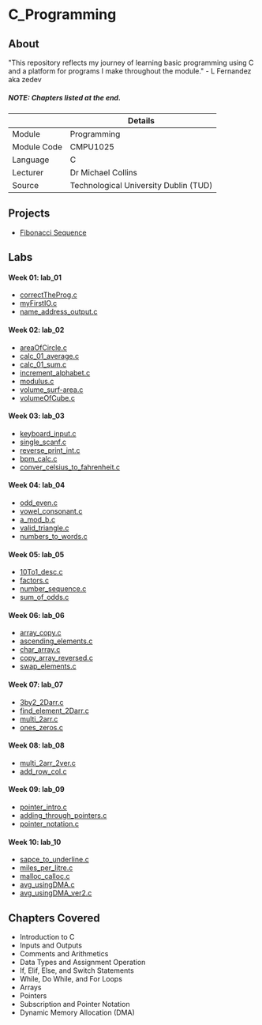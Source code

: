 # C_Programming

## About

"This repository reflects my journey of learning basic programming using C and a platform for programs I make throughout the module." - L Fernandez aka zedev

##### **NOTE**: Chapters listed at the end.

|  | Details |
|-----------|-----------|
| Module | Programming |
| Module Code | CMPU1025 |
| Language | C |
| Lecturer |  Dr Michael Collins |
| Source | Technological University Dublin (TUD) |

## Projects
- [Fibonacci Sequence](https://github.com/vedez/C_Programming/blob/c57df1a85b7b346ef8ecd3d63cff8e17b336704c/Projects/Fibonacci_Sequence.c)

## Labs
#### Week 01: lab_01
- [correctTheProg.c](https://github.com/vedez/C_Programming/blob/2aaf86c0d2481b6f4b852d9fae367d13b170d6dd/Labs/lab_01/correctTheProg.c)
- [myFirstIO.c](https://github.com/vedez/C_Programming/blob/2aaf86c0d2481b6f4b852d9fae367d13b170d6dd/Labs/lab_01/myFirstIO.c)
- [name_address_output.c](https://github.com/vedez/C_Programming/blob/2aaf86c0d2481b6f4b852d9fae367d13b170d6dd/Labs/lab_01/name_address_output.c)

#### Week 02: lab_02
- [areaOfCircle.c](https://github.com/vedez/C_Programming/blob/2aaf86c0d2481b6f4b852d9fae367d13b170d6dd/Labs/lab_02/areaOfCircle.c)
- [calc_01_average.c](https://github.com/vedez/C_Programming/blob/2aaf86c0d2481b6f4b852d9fae367d13b170d6dd/Labs/lab_02/calc_01_average.c)
- [calc_01_sum.c](https://github.com/vedez/C_Programming/blob/2aaf86c0d2481b6f4b852d9fae367d13b170d6dd/Labs/lab_02/calc_01_sum.c)
- [increment_alphabet.c](https://github.com/vedez/C_Programming/blob/2aaf86c0d2481b6f4b852d9fae367d13b170d6dd/Labs/lab_02/increment_alphabet.c)
- [modulus.c](https://github.com/vedez/C_Programming/blob/2aaf86c0d2481b6f4b852d9fae367d13b170d6dd/Labs/lab_02/modulus.c)
- [volume_surf-area.c](https://github.com/vedez/C_Programming/blob/2aaf86c0d2481b6f4b852d9fae367d13b170d6dd/Labs/lab_02/volume_surf-area.c)
- [volumeOfCube.c](https://github.com/vedez/C_Programming/blob/2aaf86c0d2481b6f4b852d9fae367d13b170d6dd/Labs/lab_02/volumeOfCube.c)

#### Week 03: lab_03
- [keyboard_input.c](https://github.com/vedez/C_Programming/blob/dec8420e3ba3d00edf9f74cd2046547cfcb86ac3/Labs/lab_03/keyboard_input.c)
- [single_scanf.c](https://github.com/vedez/C_Programming/blob/dec8420e3ba3d00edf9f74cd2046547cfcb86ac3/Labs/lab_03/single_scanf.c)
- [reverse_print_int.c](https://github.com/vedez/C_Programming/blob/dec8420e3ba3d00edf9f74cd2046547cfcb86ac3/Labs/lab_03/reverse_print_int.c)
- [bpm_calc.c](https://github.com/vedez/C_Programming/blob/dec8420e3ba3d00edf9f74cd2046547cfcb86ac3/Labs/lab_03/bpm_calc.c)
- [conver_celsius_to_fahrenheit.c](https://github.com/vedez/C_Programming/blob/dec8420e3ba3d00edf9f74cd2046547cfcb86ac3/Labs/lab_03/conver_celsius_to_fahrenheit.c)

#### Week 04: lab_04
- [odd_even.c](https://github.com/vedez/C_Programming/blob/dec8420e3ba3d00edf9f74cd2046547cfcb86ac3/Labs/lab_04/odd_even.c)
- [vowel_consonant.c](https://github.com/vedez/C_Programming/blob/dec8420e3ba3d00edf9f74cd2046547cfcb86ac3/Labs/lab_04/vowel_consonant.c)
- [a_mod_b.c](https://github.com/vedez/C_Programming/blob/dec8420e3ba3d00edf9f74cd2046547cfcb86ac3/Labs/lab_04/a_mod_b.c)
- [valid_triangle.c](https://github.com/vedez/C_Programming/blob/dec8420e3ba3d00edf9f74cd2046547cfcb86ac3/Labs/lab_04/valid_triangle.c)
- [numbers_to_words.c](https://github.com/vedez/C_Programming/blob/dec8420e3ba3d00edf9f74cd2046547cfcb86ac3/Labs/lab_04/numbers_to_words.c)

#### Week 05: lab_05
- [10To1_desc.c](https://github.com/vedez/C_Programming/blob/dec8420e3ba3d00edf9f74cd2046547cfcb86ac3/Labs/lab_05/10To1_desc.c)
- [factors.c](https://github.com/vedez/C_Programming/blob/dec8420e3ba3d00edf9f74cd2046547cfcb86ac3/Labs/lab_05/factors.c)
- [number_sequence.c](https://github.com/vedez/C_Programming/blob/dec8420e3ba3d00edf9f74cd2046547cfcb86ac3/Labs/lab_05/number_sequence.c)
- [sum_of_odds.c](https://github.com/vedez/C_Programming/blob/dec8420e3ba3d00edf9f74cd2046547cfcb86ac3/Labs/lab_05/sum_of_odds.c)

#### Week 06: lab_06
- [array_copy.c](https://github.com/vedez/C_Programming/blob/dec8420e3ba3d00edf9f74cd2046547cfcb86ac3/Labs/lab_06/array_copy.c)
- [ascending_elements.c](https://github.com/vedez/C_Programming/blob/dec8420e3ba3d00edf9f74cd2046547cfcb86ac3/Labs/lab_06/ascending_elements.c)
- [char_array.c](https://github.com/vedez/C_Programming/blob/dec8420e3ba3d00edf9f74cd2046547cfcb86ac3/Labs/lab_06/char_array.c)
- [copy_array_reversed.c](https://github.com/vedez/C_Programming/blob/dec8420e3ba3d00edf9f74cd2046547cfcb86ac3/Labs/lab_06/copy_array_reversed.c)
- [swap_elements.c](https://github.com/vedez/C_Programming/blob/dec8420e3ba3d00edf9f74cd2046547cfcb86ac3/Labs/lab_06/swap_elements.c)

#### Week 07: lab_07
- [3by2_2Darr.c](https://github.com/vedez/C_Programming/blob/dec8420e3ba3d00edf9f74cd2046547cfcb86ac3/Labs/lab_07/3by2_2Darr.c)
- [find_element_2Darr.c](https://github.com/vedez/C_Programming/blob/dec8420e3ba3d00edf9f74cd2046547cfcb86ac3/Labs/lab_07/find_element_2Darr.c)
- [multi_2arr.c](https://github.com/vedez/C_Programming/blob/dec8420e3ba3d00edf9f74cd2046547cfcb86ac3/Labs/lab_07/multi_2arr.c)
- [ones_zeros.c](https://github.com/vedez/C_Programming/blob/dec8420e3ba3d00edf9f74cd2046547cfcb86ac3/Labs/lab_07/ones_zeros.c)

#### Week 08: lab_08
- [multi_2arr_2ver.c](https://github.com/vedez/C_Programming/blob/dec8420e3ba3d00edf9f74cd2046547cfcb86ac3/Labs/lab_08/multi_2arr_2ver.c)
- [add_row_col.c](https://github.com/vedez/C_Programming/blob/dec8420e3ba3d00edf9f74cd2046547cfcb86ac3/Labs/lab_08/add_row_col.c)

#### Week 09: lab_09
- [pointer_intro.c](https://github.com/vedez/C_Programming/blob/dec8420e3ba3d00edf9f74cd2046547cfcb86ac3/Labs/lab_09/pointer_intro.c)
- [adding_through_pointers.c](https://github.com/vedez/C_Programming/blob/dec8420e3ba3d00edf9f74cd2046547cfcb86ac3/Labs/lab_09/adding_through_pointers.c)
- [pointer_notation.c](https://github.com/vedez/C_Programming/blob/dec8420e3ba3d00edf9f74cd2046547cfcb86ac3/Labs/lab_09/pointer_notation.c)

#### Week 10: lab_10
- [sapce_to_underline.c](https://github.com/vedez/C_Programming/blob/dec8420e3ba3d00edf9f74cd2046547cfcb86ac3/Labs/lab_10/space_to_underline.c)
- [miles_per_litre.c](https://github.com/vedez/C_Programming/blob/dec8420e3ba3d00edf9f74cd2046547cfcb86ac3/Labs/lab_10/miles_per_litre.c)
- [malloc_calloc.c](https://github.com/vedez/C_Programming/blob/dec8420e3ba3d00edf9f74cd2046547cfcb86ac3/Labs/lab_10/malloc_calloc.c)
- [avg_usingDMA.c](https://github.com/vedez/C_Programming/blob/dec8420e3ba3d00edf9f74cd2046547cfcb86ac3/Labs/lab_10/avg_usingDMA.c)
- [avg_usingDMA_ver2.c](https://github.com/vedez/C_Programming/blob/dec8420e3ba3d00edf9f74cd2046547cfcb86ac3/Labs/lab_10/avg_usingDMA_ver2.c)

## Chapters Covered
- Introduction to C
- Inputs and Outputs
- Comments and Arithmetics
- Data Types and Assignment Operation
- If, Elif, Else, and Switch Statements
- While, Do While, and For Loops
- Arrays
- Pointers
- Subscription and Pointer Notation
- Dynamic Memory Allocation (DMA)
